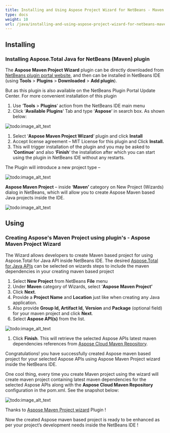 ```yaml
---
title: Installing and Using Aspose Project Wizard for NetBeans - Maven
type: docs
weight: 10
url: /java/installing-and-using-aspose-project-wizard-for-netbeans-maven/
---
```


## **Installing**
### **Installing Aspose.Total Java for NetBeans (Maven) plugin**
The **Aspose Maven Project Wizard** plugin can be directly downloaded from [NetBeans plugin portal website](http://plugins.netbeans.org/plugin/57279), and then can be installed in NetBeans IDE (using **Tools** > **Plugins** > **Downloaded** > **Add plugin**).

But as this plugin is also available on the NetBeans Plugin Portal Update Center. For more convenient installation of this plugin

1. Use ‘**Tools** > **Plugins**‘ action from the NetBeans IDE main menu
1. Click ‘**Available** **Plugins**‘ Tab and type ‘**Aspose**‘ in search box. As shown below: 

![todo:image_alt_text](http://i.imgur.com/iBS2q3f.png)

1. Select ‘**Aspose Maven Project Wizard**‘ plugin and click **Install**
1. Accept license agreement – MIT License for this plugin and Click **Install.**
1. This will trigger installation of the plugin and you may be asked to ‘**Continue**‘ and also ‘**Finish**‘ the installation after which you can start using the plugin in NetBeans IDE without any restarts. 

The Plugin will introduce a new project type – 

![todo:image_alt_text](https://camo.githubusercontent.com/b360643e823e0236ed55e2ae5a8de8e9c970ee92/687474703a2f2f692e696d6775722e636f6d2f70537a58656f772e706e67)

**Aspose Maven Project** – inside ‘**Maven’** category on New Project (Wizards) dialog in NetBeans, which will allow you to create Aspose Maven based Java projects inside the IDE. 

![todo:image_alt_text](http://i.imgur.com/Y7Kbw78.png)
## **Using**
### **Creating Aspose's Maven Project using plugin's - Aspose Maven Project Wizard**
The Wizard allows developers to create Maven based project for using Aspose.Total for Java API inside NetBeans IDE. The desired [Aspose.Total for Java APIs](http://www.aspose.com/java/total-component.aspx) can be selected on wizards steps to include the maven dependencies in your creating maven based project

1. Select **New Project** from NetBeans **File** menu
1. Under **Maven** category of Wizards, select ‘**Aspose Maven Project’**
1. Click **Next**. 
1. Provide a **Project Name** and **Location** just like when creating any Java application.
1. Also provide **Group Id, Artifact Id,** **Version** and **Package** (optional field) for your maven project and click **Next**. 
1. Select **Aspose API(s)** from the list. 

![todo:image_alt_text](http://i.imgur.com/v74ld9R.png)

1. Click **Finish**.
   This will retrieve the selected Aspose APIs latest maven dependencies references from [Aspose Cloud Maven Repository](https://repository.aspose.com/webapp/#/artifacts/browse/tree/General/repo). 

Congratulations! you have successfully created Aspose maven based project for your selected Aspose APIs using Aspose Maven Project wizard inside the NetBeans IDE.

One cool thing, every time you create Maven project using the wizard will create maven project containing latest maven dependencies for the selected Aspose APIs along with the **Aspose Cloud Maven Repository** configuration in the pom.xml. See the snapshot below:

![todo:image_alt_text](http://i.imgur.com/ji1NDF0.png)


Thanks to [Aspose Maven Project wizard](http://plugins.netbeans.org/plugin/57279) Plugin !

Now the created Aspose maven based project is ready to be enhanced as per your project’s development needs inside the NetBeans IDE !
